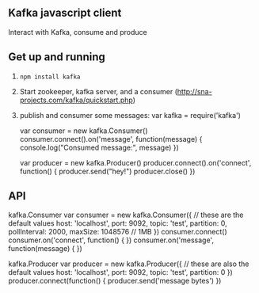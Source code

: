 Kafka javascript client
-----------------------
Interact with Kafka, consume and produce

Get up and running
------------------
1. `npm install kafka`
2. Start zookeeper, kafka server, and a consumer (http://sna-projects.com/kafka/quickstart.php)
3. publish and consumer some messages:
	var kafka = require('kafka')
	
	var consumer = new kafka.Consumer()
	consumer.connect().on('message', function(message) {
		console.log("Consumed message:", message)
	})
	
	var producer = new kafka.Producer()
	producer.connect().on('connect', function() {
		producer.send("hey!")
		producer.close()
	})

API
---
kafka.Consumer
	var consumer = new kafka.Consumer({
		// these are the default values
		host:         'localhost',
		port:          9092,
		topic:        'test',
		partition:    0,
		pollInterval: 2000,
		maxSize:      1048576 // 1MB
	})
	consumer.connect()
	consumer.on('connect', function() { })
	consumer.on('message', function(message) { })
		
kafka.Producer
	var producer = new kafka.Producer({
		// these are also the default values
		host:         'localhost',
		port:         9092,
		topic:        'test',
		partition:    0
	})
	producer.connect(function() {
		producer.send('message bytes')
	})

